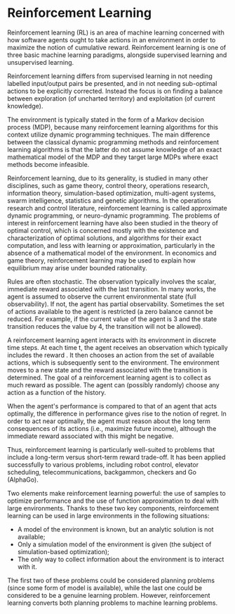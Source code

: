 # Reinforcement Learning

Reinforcement learning (RL) is an area of machine learning concerned with how software agents ought to take actions in an environment in order to maximize the notion of cumulative reward. Reinforcement learning is one of three basic machine learning paradigms, alongside supervised learning and unsupervised learning.

Reinforcement learning differs from supervised learning in not needing labelled input/output pairs be presented, and in not needing sub-optimal actions to be explicitly corrected. Instead the focus is on finding a balance between exploration (of uncharted territory) and exploitation (of current knowledge).

The environment is typically stated in the form of a Markov decision process (MDP), because many reinforcement learning algorithms for this context utilize dynamic programming techniques. The main difference between the classical dynamic programming methods and reinforcement learning algorithms is that the latter do not assume knowledge of an exact mathematical model of the MDP and they target large MDPs where exact methods become infeasible.

Reinforcement learning, due to its generality, is studied in many other disciplines, such as game theory, control theory, operations research, information theory, simulation-based optimization, multi-agent systems, swarm intelligence, statistics and genetic algorithms. In the operations research and control literature, reinforcement learning is called approximate dynamic programming, or neuro-dynamic programming. The problems of interest in reinforcement learning have also been studied in the theory of optimal control, which is concerned mostly with the existence and characterization of optimal solutions, and algorithms for their exact computation, and less with learning or approximation, particularly in the absence of a mathematical model of the environment. In economics and game theory, reinforcement learning may be used to explain how equilibrium may arise under bounded rationality.

Rules are often stochastic. The observation typically involves the scalar, immediate reward associated with the last transition. In many works, the agent is assumed to observe the current environmental state (full observability). If not, the agent has partial observability. Sometimes the set of actions available to the agent is restricted (a zero balance cannot be reduced. For example, if the current value of the agent is 3 and the state transition reduces the value by 4, the transition will not be allowed).

A reinforcement learning agent interacts with its environment in discrete time steps. At each time t, the agent receives an observation which typically includes the reward . It then chooses an action from the set of available actions, which is subsequently sent to the environment. The environment moves to a new state and the reward associated with the transition is determined. The goal of a reinforcement learning agent is to collect as much reward as possible. The agent can (possibly randomly) choose any action as a function of the history.

When the agent's performance is compared to that of an agent that acts optimally, the difference in performance gives rise to the notion of regret. In order to act near optimally, the agent must reason about the long term consequences of its actions (i.e., maximize future income), although the immediate reward associated with this might be negative.

Thus, reinforcement learning is particularly well-suited to problems that include a long-term versus short-term reward trade-off. It has been applied successfully to various problems, including robot control, elevator scheduling, telecommunications, backgammon, checkers and Go (AlphaGo).

Two elements make reinforcement learning powerful: the use of samples to optimize performance and the use of function approximation to deal with large environments. Thanks to these two key components, reinforcement learning can be used in large environments in the following situations:

* A model of the environment is known, but an analytic solution is not available;
* Only a simulation model of the environment is given (the subject of simulation-based optimization);
* The only way to collect information about the environment is to interact with it.

The first two of these problems could be considered planning problems (since some form of model is available), while the last one could be considered to be a genuine learning problem. However, reinforcement learning converts both planning problems to machine learning problems.

